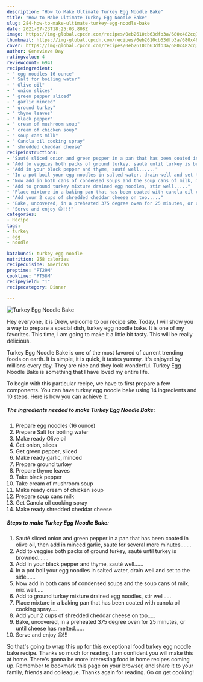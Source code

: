 ```yaml
---
description: "How to Make Ultimate Turkey Egg Noodle Bake"
title: "How to Make Ultimate Turkey Egg Noodle Bake"
slug: 284-how-to-make-ultimate-turkey-egg-noodle-bake
date: 2021-07-23T18:25:03.808Z
image: https://img-global.cpcdn.com/recipes/0eb2610cb63dfb3a/680x482cq70/turkey-egg-noodle-bake-recipe-main-photo.jpg
thumbnail: https://img-global.cpcdn.com/recipes/0eb2610cb63dfb3a/680x482cq70/turkey-egg-noodle-bake-recipe-main-photo.jpg
cover: https://img-global.cpcdn.com/recipes/0eb2610cb63dfb3a/680x482cq70/turkey-egg-noodle-bake-recipe-main-photo.jpg
author: Genevieve Day
ratingvalue: 4
reviewcount: 6941
recipeingredient:
- " egg noodles 16 ounce"
- " Salt for boiling water"
- " Olive oil"
- " onion slices"
- " green pepper sliced"
- " garlic minced"
- " ground turkey"
- " thyme leaves"
- " black pepper"
- " cream of mushroom soup"
- " cream of chicken soup"
- " soup cans milk"
- " Canola oil cooking spray"
- " shredded cheddar cheese"
recipeinstructions:
- "Sauté sliced onion and green pepper in a pan that has been coated in olive oil, then add in minced garlic, sauté for several more minutes......."
- "Add to veggies both packs of ground turkey, sauté until turkey is browned......."
- "Add in your black pepper and thyme, sauté well......"
- "In a pot boil your egg noodles in salted water, drain well and set to the side......"
- "Now add in both cans of condensed soups and the soup cans of milk, mix well....."
- "Add to ground turkey mixture drained egg noodles, stir well....."
- "Place mixture in a baking pan that has been coated with canola oil cooking spray...."
- "Add your 2 cups of shredded cheddar cheese on top....."
- "Bake, uncovered, in a preheated 375 degree oven for 25 minutes, or until cheese has melted......"
- "Serve and enjoy 😉!!!"
categories:
- Recipe
tags:
- turkey
- egg
- noodle

katakunci: turkey egg noodle 
nutrition: 258 calories
recipecuisine: American
preptime: "PT29M"
cooktime: "PT58M"
recipeyield: "1"
recipecategory: Dinner

---
```



![Turkey Egg Noodle Bake](https://img-global.cpcdn.com/recipes/0eb2610cb63dfb3a/680x482cq70/turkey-egg-noodle-bake-recipe-main-photo.jpg)

Hey everyone, it is Drew, welcome to our recipe site. Today, I will show you a way to prepare a special dish, turkey egg noodle bake. It is one of my favorites. This time, I am going to make it a little bit tasty. This will be really delicious.

Turkey Egg Noodle Bake is one of the most favored of current trending foods on earth. It is simple, it is quick, it tastes yummy. It's enjoyed by millions every day. They are nice and they look wonderful. Turkey Egg Noodle Bake is something that I have loved my entire life.




To begin with this particular recipe, we have to first prepare a few components. You can have turkey egg noodle bake using 14 ingredients and 10 steps. Here is how you can achieve it.

<!--inarticleads1-->

##### The ingredients needed to make Turkey Egg Noodle Bake:

1. Prepare  egg noodles (16 ounce)
1. Prepare  Salt for boiling water
1. Make ready  Olive oil
1. Get  onion, slices
1. Get  green pepper, sliced
1. Make ready  garlic, minced
1. Prepare  ground turkey
1. Prepare  thyme leaves
1. Take  black pepper
1. Take  cream of mushroom soup
1. Make ready  cream of chicken soup
1. Prepare  soup cans milk
1. Get  Canola oil cooking spray
1. Make ready  shredded cheddar cheese




<!--inarticleads2-->

##### Steps to make Turkey Egg Noodle Bake:

1. Sauté sliced onion and green pepper in a pan that has been coated in olive oil, then add in minced garlic, sauté for several more minutes.......
1. Add to veggies both packs of ground turkey, sauté until turkey is browned.......
1. Add in your black pepper and thyme, sauté well......
1. In a pot boil your egg noodles in salted water, drain well and set to the side......
1. Now add in both cans of condensed soups and the soup cans of milk, mix well.....
1. Add to ground turkey mixture drained egg noodles, stir well.....
1. Place mixture in a baking pan that has been coated with canola oil cooking spray....
1. Add your 2 cups of shredded cheddar cheese on top.....
1. Bake, uncovered, in a preheated 375 degree oven for 25 minutes, or until cheese has melted......
1. Serve and enjoy 😉!!!




So that's going to wrap this up for this exceptional food turkey egg noodle bake recipe. Thanks so much for reading. I am confident you will make this at home. There's gonna be more interesting food in home recipes coming up. Remember to bookmark this page on your browser, and share it to your family, friends and colleague. Thanks again for reading. Go on get cooking!

